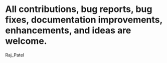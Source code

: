 # All contributions, bug reports, bug fixes, documentation improvements, enhancements, and ideas are welcome.
Raj_Patel
